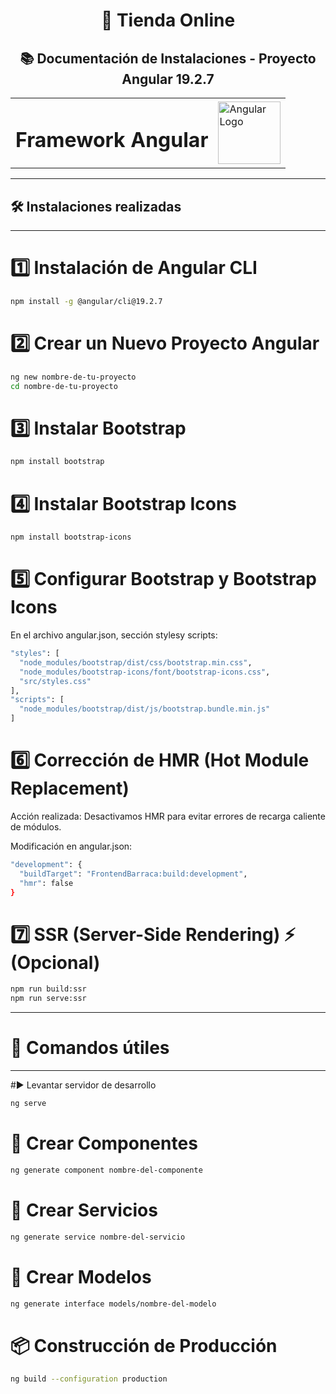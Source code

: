 <h1 align="center">🛒 Tienda Online</h1>
<h2 align="center">📚 Documentación de Instalaciones - Proyecto Angular 19.2.7</h2>

<table align="center">
  <tr>
    <td><h1>Framework Angular</h1></td>
    <td><img src="https://upload.wikimedia.org/wikipedia/commons/c/cf/Angular_full_color_logo.svg" alt="Angular Logo" width="100"/></td>
  </tr>
</table>

---

## 🛠 Instalaciones realizadas

---

# 1️⃣ Instalación de Angular CLI
```bash
npm install -g @angular/cli@19.2.7
```

# 2️⃣ Crear un Nuevo Proyecto Angular
```bash
ng new nombre-de-tu-proyecto
cd nombre-de-tu-proyecto
```

# 3️⃣ Instalar Bootstrap
```bash
npm install bootstrap
```

# 4️⃣ Instalar Bootstrap Icons
```bash
npm install bootstrap-icons
```

# 5️⃣ Configurar Bootstrap y Bootstrap Icons
En el archivo angular.json, sección stylesy scripts:
```bash
"styles": [
  "node_modules/bootstrap/dist/css/bootstrap.min.css",
  "node_modules/bootstrap-icons/font/bootstrap-icons.css",
  "src/styles.css"
],
"scripts": [
  "node_modules/bootstrap/dist/js/bootstrap.bundle.min.js"
]
```

# 6️⃣ Corrección de HMR (Hot Module Replacement)
Acción realizada:
Desactivamos HMR para evitar errores de recarga caliente de módulos.

Modificación en angular.json:
```bash
"development": {
  "buildTarget": "FrontendBarraca:build:development",
  "hmr": false
}

```
# 7️⃣ SSR (Server-Side Rendering) ⚡ (Opcional)
```bash
npm run build:ssr
npm run serve:ssr
```

---
# 🚀 Comandos útiles
---

#▶️ Levantar servidor de desarrollo
```bash
ng serve
```

# 🧩 Crear Componentes
```bash
ng generate component nombre-del-componente
```

# 🔧 Crear Servicios
```bash
ng generate service nombre-del-servicio
```

# 📝 Crear Modelos
```bash
ng generate interface models/nombre-del-modelo
```

# 📦 Construcción de Producción
```bash
ng build --configuration production
```

